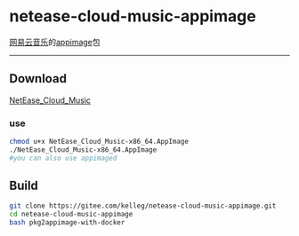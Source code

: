 # netease-cloud-music-appimage
[网易云音乐](http://music.163.com)的[appimage](https://github.com/AppImage/AppImageKit)包

---

## Download
[NetEase_Cloud_Music](https://share.weiyun.com/5wUKscm)
### use
```bash
chmod u+x NetEase_Cloud_Music-x86_64.AppImage
./NetEase_Cloud_Music-x86_64.AppImage
#you can also use appimaged
```

## Build
```bash
git clone https://gitee.com/kelleg/netease-cloud-music-appimage.git
cd netease-cloud-music-appimage
bash pkg2appimage-with-docker
```

